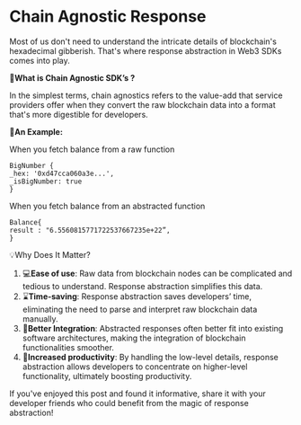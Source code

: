 # Chain Agnostic Response

Most of us don't need to understand the intricate details of blockchain's hexadecimal gibberish. That's where response abstraction in Web3 SDKs comes into play.

**🎯What is Chain Agnostic SDK’s ?**

In the simplest terms, chain agnostics refers to the value-add that service providers offer when they convert the raw blockchain data into a format that's more digestible for developers.

**💼An Example:**

When you fetch balance from a raw function

`BigNumber {`\
`_hex: '0xd47cca060a3e...',`\
`_isBigN﻿umber: true`\
`}`

When you fetch balance from an abstracted function

`Balance{`\
`result : "6.5560815771722537667235e+22”,`\
`}`

💡Why Does It Matter?

1. 💻**Ease of use**: Raw data from blockchain nodes can be complicated and tedious to understand. Response abstraction simplifies this data.
2. ⌛**Time-saving**: Response abstraction saves developers’ time, eliminating the need to parse and interpret raw blockchain data manually.
3. 🧩**Better Integration**: Abstracted responses often better fit into existing software architectures, making the integration of blockchain functionalities smoother.
4. 🚀**Increased productivity**: By handling the low-level details, response abstraction allows developers to concentrate on higher-level functionality, ultimately boosting productivity.

If you've enjoyed this post and found it informative, share it with your developer friends who could benefit from the magic of response abstraction!
